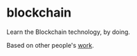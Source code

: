 # blockchain

Learn the Blockchain technology, by doing.

Based on other people's [work](https://bigishdata.com/2017/10/17/write-your-own-blockchain-part-1-creating-storing-syncing-displaying-mining-and-proving-work/).
